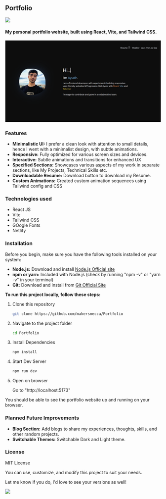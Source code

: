 <h2>Portfolio</h2>
<img src="https://api.netlify.com/api/v1/badges/9c78e292-0d53-4cbd-a9ab-fb5afdea7139/deploy-status?branch=main"/>
<h4>My personal portfolio website, built using React, Vite, and Tailwind CSS.</h4>
<img src="/public/images/portfolioPoster.png">
<h3>Features</h3>
<ul>
  <li> <strong>Minimalistic UI:</strong> I prefer a clean look with attention to small details, hence I went with a minimalist design, with subtle animations.</li>
  <li><strong>Responsive:</strong> Fully optimized for various screen sizes and devices. </li>
  <li><strong>Interactive:</strong> Subtle animations and transitions for enhanced UX</li>
  <li><strong>Specified Sections:</strong> Showcases various aspects of my work in separate sections, like My Projects, Technical Skills etc.</li>
  <li><strong>Downloadable Resume:</strong> Download button to download my Resume.</li>
  <li><strong>Custom Animations:</strong> Created custom animation sequences using Tailwind config and CSS</li>
</ul>

<h3>Technologies used</h3>
<ul>
  <li>React JS</li>
  <li>Vite</li>
  <li>Tailwind CSS</li>
  <li>GOogle Fonts</li>
  <li>Netlify</li>
</ul>

<h3>Installation</h3>
Before you begin, make sure you have the following tools installed on your system:
<ul>
  <li><strong>Node.js:</strong> Download and install <a href="https://nodejs.org/en/download/package-manager" target="_blank" rel="noopener noreferrer">Node.js Official site</a></li>
  <li><strong>npm or yarn:</strong> Included with Node.js (check by running "npm -v" or "yarn -v" in your terminal)</li>
  <li><strong>Git:</strong> Download and install from <a href="https://git-scm.com/downloads">Git Official Site</a></li>
</ul>
<strong>To run this project locally, follow these steps:</strong>
<ol>
  <li>Clone this repository</li> 
  
  ```bash
git clone https://github.com/makersmecca/Portfolio
  ```
  <li>Navigate to the project folder</li>

  ```bash
cd Portfolio
  ```
  <li>Install Dependencies</li>

  ```bash
npm install
  ```
  <li>Start Dev Server</li>

  ```bash
npm run dev
  ```
  <li>Open on browser</li><p>Go to "http://localhost:5173"</p>
</ol>
You should be able to see the portfolio website up and running on your browser.

<h3>Planned Future Improvements</h3>
<ul>
  <li><strong>Blog Section:</strong> Add blogs to share my experiences, thoughts, skills, and other random projects.</li>
  <li><strong>Switchable Themes:</strong> Switchable Dark and Light theme.</li>
</ul>

<h3>License</h3>
<p>MIT License</p>
<p>You can use, customize, and modify this project to suit your needs.</p>
<p>Let me know if you do, I'd love to see your versions as well!</p>
<img src="https://raw.githubusercontent.com/catppuccin/catppuccin/main/assets/footers/gray0_ctp_on_line.svg?sanitize=true"/>
